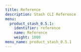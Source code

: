 ```yaml
---
title: Reference
description: Stash CLI Reference
menu:
  product_stash_0.5.1:
    identifier: reference
    name: Reference
    weight: 1000
menu_name: product_stash_0.5.1
---
```

